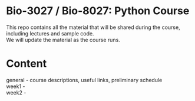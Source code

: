 Bio-3027 / Bio-8027: Python Course
==================================

This repo contains all the material that will be shared during the course, including lectures and sample code.  
We will update the material as the course runs.

Content
=======

general - course descriptions, useful links, preliminary schedule  
week1 -  
week2 -   
